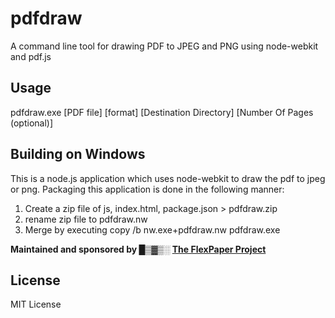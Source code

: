 pdfdraw
=======

A command line tool for drawing PDF to JPEG and PNG using node-webkit and pdf.js

Usage
-----
pdfdraw.exe [PDF file] [format] [Destination Directory] [Number Of Pages (optional)]

Building on Windows
-------------------
This is a node.js application which uses node-webkit to draw the pdf to jpeg or png. Packaging this application is done in the following manner:

1) Create a zip file of js, index.html, package.json > pdfdraw.zip<br/>
2) rename zip file to pdfdraw.nw<br/>
3) Merge by executing copy /b nw.exe+pdfdraw.nw pdfdraw.exe<br/>

<b>Maintained and sponsored by █▒▓▒░ <a href="http://flexpaper.devaldi.com/">The FlexPaper Project</a></b>

License
-------------------
MIT License
